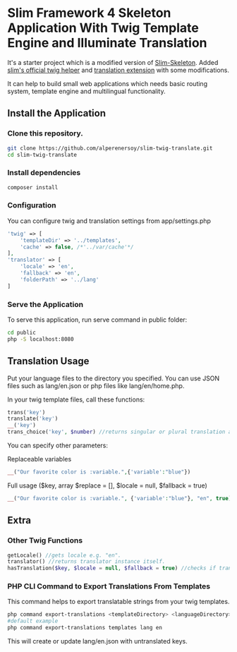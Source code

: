 # Slim Framework 4 Skeleton Application With Twig Template Engine and Illuminate Translation

It's a starter project which is a modified version of [Slim-Skeleton](https://github.com/slimphp/Slim-Skeleton). Added [slim's official twig helper](https://github.com/slimphp/Twig-View) and [translation extension](https://github.com/dkesberg/slim-twig-translation-extension) with some modifications.

It can help to build small web applications which needs basic routing system, template engine and multilingual functionality.

## Install the Application

### Clone this repository.

```bash
git clone https://github.com/alperenersoy/slim-twig-translate.git
cd slim-twig-translate
```

### Install dependencies

```bash
composer install
```

### Configuration

You can configure twig and translation settings from app/settings.php
```php
'twig' => [
    'templateDir' => '../templates',
    'cache' => false, /*'../var/cache'*/
],
'translator' => [
    'locale' => 'en',
    'fallback' => 'en',
    'folderPath' => '../lang'
]
```

### Serve the Application

To serve this application, run serve command in public folder:

```bash
cd public
php -S localhost:8080
```

## Translation Usage

Put your language files to the directory you specified. You can use JSON files such as lang/en.json or php files like lang/en/home.php.

In your twig template files, call these functions:

```php
trans('key')
translate('key')
__('key')
trans_choice('key', $number) //returns singular or plural translation according to the number variable.
```

You can specify other parameters:

Replaceable variables
```php
__("Our favorite color is :variable.",{'variable':"blue"})
```

Full usage ($key, array $replace = [], $locale = null, $fallback = true)
```php
__("Our favorite color is :variable.", {'variable':"blue"}, "en", true)
```

## Extra

### Other Twig Functions
```php
getLocale() //gets locale e.g. "en".
translator() //returns translator instance itself.
hasTranslation($key, $locale = null, $fallback = true) //checks if translation exists. returns true or false.
```

### PHP CLI Command to Export Translations From Templates

This command helps to export translatable strings from your twig templates.

```bash
php command export-translations <templateDirectory> <languageDirectory> <targetLanguage>
#default example
php command export-translations templates lang en
```

This will create or update lang/en.json with untranslated keys.